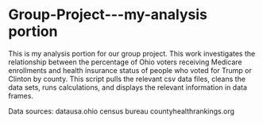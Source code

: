 # Group-Project---my-analysis portion

This is my analysis portion for our group project. This work investigates the relationship between the percentage of Ohio voters receiving Medicare enrollments and health insurance status of people who voted for Trump or Clinton by county. This script pulls the relevant csv data files, cleans the data sets, runs calculations, and displays the relevant information in data frames. 

Data sources:
datausa.ohio
census bureau
countyhealthrankings.org 
